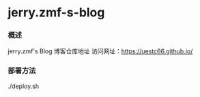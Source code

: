 # jerry.zmf-s-blog
### 概述
jerry.zmf's Blog 博客仓库地址
访问网址：https://uestc66.github.io/

### 部署方法
./deploy.sh